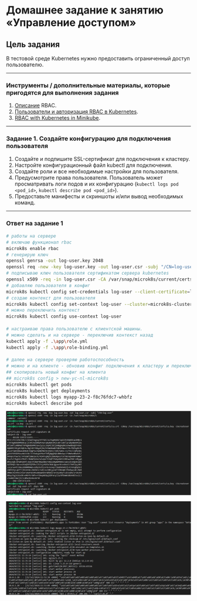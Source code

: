# Домашнее задание к занятию «Управление доступом»

## Цель задания

В тестовой среде Kubernetes нужно предоставить ограниченный доступ пользователю.

------

### Инструменты / дополнительные материалы, которые пригодятся для выполнения задания

1. [Описание](https://kubernetes.io/docs/reference/access-authn-authz/rbac/) RBAC.
2. [Пользователи и авторизация RBAC в Kubernetes](https://habr.com/ru/company/flant/blog/470503/).
3. [RBAC with Kubernetes in Minikube](https://medium.com/@HoussemDellai/rbac-with-kubernetes-in-minikube-4deed658ea7b).

------

### Задание 1. Создайте конфигурацию для подключения пользователя

1. Создайте и подпишите SSL-сертификат для подключения к кластеру.
2. Настройте конфигурационный файл kubectl для подключения.
3. Создайте роли и все необходимые настройки для пользователя.
4. Предусмотрите права пользователя. Пользователь может просматривать логи подов и их конфигурацию (`kubectl logs pod <pod_id>`, `kubectl describe pod <pod_id>`).
5. Предоставьте манифесты и скриншоты и/или вывод необходимых команд.

------

### Ответ на задание 1

```bash
# работы на сервере
# включаю функционал rbac
microk8s enable rbac
# генерирую ключ
openssl genrsa -out log-user.key 2048
openssl req -new -key log-user.key -out log-user.csr -subj "/CN=log-user"
# подписываю ключ пользователя сертификатом сервера kubernetes
openssl x509 -req -in log-user.csr -CA /var/snap/microk8s/current/certs/ca.crt -CAkey /var/snap/microk8s/current/certs/ca.key -CAcreateserial -out log-user.crt -days 500
# добавляю пользователя в конфиг
microk8s kubectl config set-credentials log-user --client-certificate=log-user.crt --client-key=log-user.key --embed-certs=true
# создаю контекст для пользователя
microk8s kubectl config set-context log-user --cluster=microk8s-cluster --user=log-user
# можно переключить контекст
microk8s kubectl config use-context log-user

# настраиваю права пользователю с клиентской машины.
# можно сделать и на сервере - переключив контекст назад
kubectl apply -f .\app\role.yml
kubectl apply -f .\app\role-binding.yml

# далее на сервере проверяю работоспособность
# можно и на клиенте - обновив конфиг подключения к кластеру и переключив контекст
## скопировать новый конфиг на клиента
## microk8s config > new-yc-nl-microk8s
microk8s kubectl get pods
microk8s kubectl get deployments
microk8s kubectl logs myapp-23-2-f8c76fdc7-whbfz
microk8s kubectl describe pod
```

![screen](./screen/Screenshot2024-07-21_173903.png)

![screen](./screen/Screenshot2024-07-21_185621.png)
